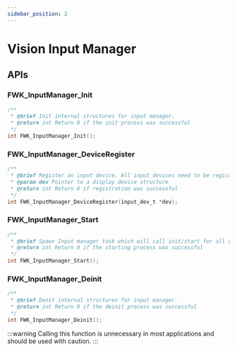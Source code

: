 ```yaml
---
sidebar_position: 2
---
```


# Vision Input Manager

<!-- TODO: Overview of Input Manager-->

## APIs

### FWK_InputManager_Init

```c
/**
 * @brief Init internal structures for input manager.
 * @return int Return 0 if the init process was successful
 */
int FWK_InputManager_Init();
```

### FWK_InputManager_DeviceRegister

```c
/**
 * @brief Register an input device. All input devices need to be registered before FWK_InputManager_Start is called.
 * @param dev Pointer to a display device structure
 * @return int Return 0 if registration was successful
 */
int FWK_InputManager_DeviceRegister(input_dev_t *dev);
```

### FWK_InputManager_Start

```c
/**
 * @brief Spawn Input manager task which will call init/start for all registered input devices
 * @return int Return 0 if the starting process was successful
 */
int FWK_InputManager_Start();
```

### FWK_InputManager_Deinit

```c
/**
 * @brief Denit internal structures for input manager.
 * @return int Return 0 if the deinit process was successful
 */
int FWK_InputManager_Deinit();
```

:::warning
Calling this function is unnecessary in most applications and should be used with caution.
:::
